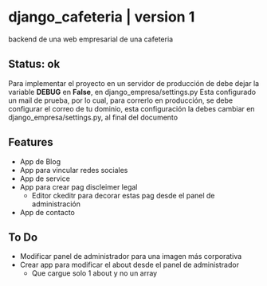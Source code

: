 # django_cafeteria | version 1
backend de una web empresarial de una cafeteria

## Status: ok

Para implementar el proyecto en un servidor de producción de debe dejar la variable **DEBUG** en **False**, en django_empresa/settings.py
Esta configurado un mail de prueba, por lo cual, para correrlo en producción, se debe configurar el correo de tu dominio, esta configuración la debes cambiar en django_empresa/settings.py, al final del documento

## Features
- App de Blog
- App para vincular redes sociales
- App de service
- App para crear pag discleimer legal
    - Editor ckeditr para decorar estas pag desde el panel de administración
- App de contacto

## To Do
- Modificar panel de administrador para una imagen más corporativa
- Crear app para modificar el about desde el panel de administrador
    - Que cargue solo 1 about y no un array

